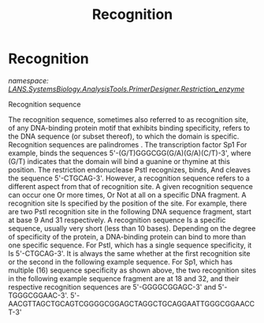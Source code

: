 ﻿---
title: Recognition
---

# Recognition
_namespace: [LANS.SystemsBiology.AnalysisTools.PrimerDesigner.Restriction_enzyme](N-LANS.SystemsBiology.AnalysisTools.PrimerDesigner.Restriction_enzyme.html)_

Recognition sequence

 The recognition sequence, sometimes also referred to as recognition site, of any DNA-binding protein motif that exhibits binding specificity, refers to the DNA sequence (or subset thereof), to which the domain is specific. Recognition sequences are palindromes .
 The transcription factor Sp1 For example, binds the sequences 5'-(G/T)GGGCGG(G/A)(G/A)(C/T)-3', where (G/T) indicates that the domain will bind a guanine or thymine at this position.
 The restriction endonuclease PstI recognizes, binds, And cleaves the sequence 5'-CTGCAG-3'.
 However, a recognition sequence refers to a different aspect from that of recognition site. A given recognition sequence can occur one Or more times, Or Not at all on a specific DNA fragment. A recognition site Is specified by the position of the site. For example, there are two PstI recognition site in the following DNA sequence fragment, start at base 9 And 31 respectively. A recognition sequence Is a specific sequence, usually very short (less than 10 bases). Depending on the degree of specificity of the protein, a DNA-binding protein can bind to more than one specific sequence. For PstI, which has a single sequence specificity, it Is 5'-CTGCAG-3'. It is always the same whether at the first recognition site or the second in the following example sequence. For Sp1, which has multiple (16) sequence specificity as shown above, the two recognition sites in the following example sequence fragment are at 18 and 32, and their respective recognition sequences are 5'-GGGGCGGAGC-3' and 5'-TGGGCGGAAC-3'.
 5'-AACGTTAGCTGCAGTCGGGGCGGAGCTAGGCTGCAGGAATTGGGCGGAACCT-3'




